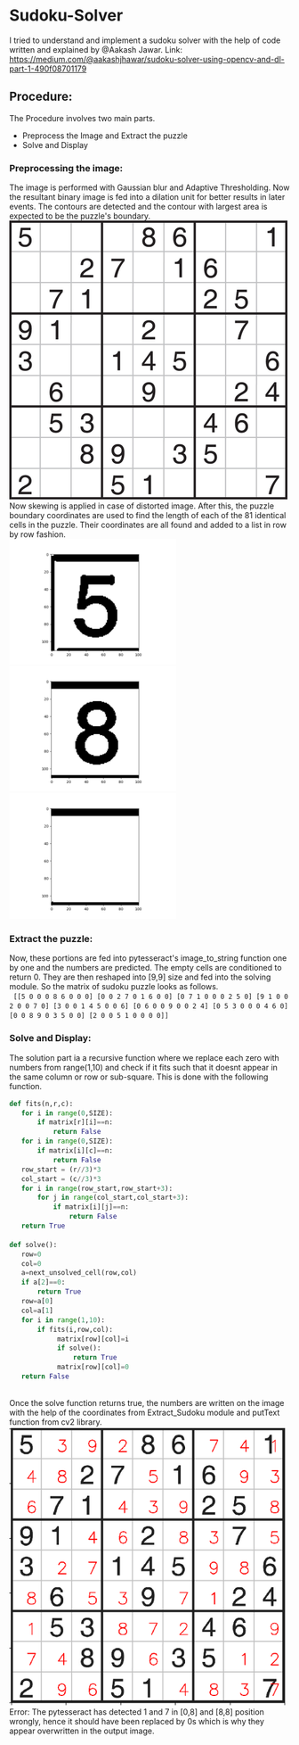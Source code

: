 # Sudoku-Solver
I tried to understand and implement a sudoku solver with the help of code written and explained by @Aakash Jawar. Link: https://medium.com/@aakashjhawar/sudoku-solver-using-opencv-and-dl-part-1-490f08701179
## Procedure:
The Procedure involves two main parts. 
*  Preprocess the Image and Extract the puzzle
*  Solve and Display
### Preprocessing the image:
The image is performed with Gaussian blur and Adaptive Thresholding. Now the resultant binary image is fed into a dilation unit for better results in later events.
The contours are detected and the contour with largest area is expected to be the puzzle's boundary. <br><img src = "Images/SudokuEasy.jpg" width=500><br>Now skewing is applied in case of distorted image. After this, the puzzle boundary coordinates are used to find the length of each of the 81 identical cells in the puzzle. Their coordinates are all found and added to a list in row by row fashion.
<br><img src = "Images/First cropped cell.png" width=300>
<img src = "Images/Another cell.png" width=300>
<img src = "Images/Empty cell.png" width=300>
<br>
### Extract the puzzle:
Now, these portions are fed into pytesseract's image_to_string function one by one and the numbers are predicted. The empty cells are conditioned to return 0. They are then reshaped into [9,9] size and fed into the solving module. So the matrix of sudoku puzzle looks as follows.
<br>```
[[5 0 0 0 8 6 0 0 0]
[0 0 2 7 0 1 6 0 0]
[0 7 1 0 0 0 2 5 0]
[9 1 0 0 2 0 0 7 0]
[3 0 0 1 4 5 0 0 6]
[0 6 0 0 9 0 0 2 4]
[0 5 3 0 0 0 4 6 0]
[0 0 8 9 0 3 5 0 0]
[2 0 0 5 1 0 0 0 0]]```
 <br>
 ### Solve and Display:
 The solution part ia a recursive function where we replace each zero with numbers from range(1,10) and check if it fits such that it doesnt appear in the same column or row or sub-square. This is done with the following function.
 <br>
 ```python
 def fits(n,r,c):
    for i in range(0,SIZE):
        if matrix[r][i]==n:
            return False
    for i in range(0,SIZE):
        if matrix[i][c]==n:
            return False
    row_start = (r//3)*3
    col_start = (c//3)*3
    for i in range(row_start,row_start+3):
        for j in range(col_start,col_start+3):
            if matrix[i][j]==n:
                return False
    return True

def solve():
    row=0
    col=0
    a=next_unsolved_cell(row,col)
    if a[2]==0:
        return True
    row=a[0]
    col=a[1]
    for i in range(1,10):
        if fits(i,row,col):
             matrix[row][col]=i
             if solve():
                 return True
             matrix[row][col]=0
    return False
```
<br>
Once the solve function returns true, the numbers are written on the image with the help of the coordinates from Extract_Sudoku module and putText function from cv2 library.
<img src= "Images/Output.png" width=500>
<br>
Error: The pytesseract has detected 1 and 7 in [0,8] and [8,8] position wrongly, hence it should have been replaced by 0s which is why they appear overwritten in the output image. 
